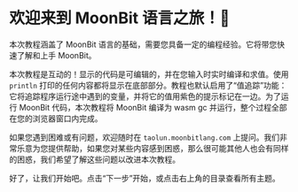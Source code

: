 # 欢迎来到 MoonBit 语言之旅！💫

本次教程涵盖了 MoonBit 语言的基础，需要您具备一定的编程经验。它将带您快速了解和上手 MoonBit。

本次教程是互动的！显示的代码是可编辑的，并在您输入时实时编译和求值。使用 `println` 打印的任何内容都将显示在底部部分。教程也默认启用了“值追踪”功能：它将追踪程序运行途中遇到的变量，并将它的值用紫色的提示标记在一边。为了运行 MoonBit 代码，本次教程将 MoonBit 编译为 wasm gc 并运行，整个过程全部在您的浏览器窗口内完成。

如果您遇到困难或有问题，欢迎随时在 `taolun.moonbitlang.com` 上提问。我们非常乐意为您提供帮助，如果您对某些内容感到困惑，那么很可能其他人也会有同样的困惑，我们希望了解这些问题以改进本次教程。

好了，让我们开始吧。点击“下一步”开始，或点击右上角的目录查看所有主题。

